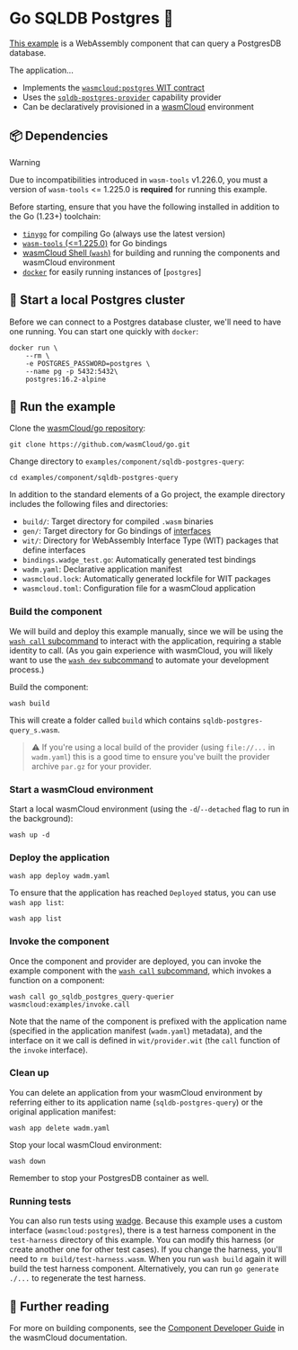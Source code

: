 # Go SQLDB Postgres 🐘

[This example](https://github.com/wasmCloud/go/tree/main/examples/component/sqldb-postgres-query) is a WebAssembly component that can query a PostgresDB database.

The application...

- Implements the [`wasmcloud:postgres` WIT contract](https://github.com/wasmCloud/wasmCloud/tree/main/wit/postgres)
- Uses the [`sqldb-postgres-provider`](https://github.com/wasmCloud/wasmCloud/tree/main/crates/provider-sqldb-postgres)
  capability provider
- Can be declaratively provisioned in a [wasmCloud][wasmCloud] environment

## 📦 Dependencies

> [!WARNING]
> Due to incompatibilities introduced in `wasm-tools` v1.226.0, you must a version of
> `wasm-tools` <= 1.225.0 is **required** for running this example.

Before starting, ensure that you have the following installed in addition to the Go (1.23+) toolchain:

- [`tinygo`](https://tinygo.org/getting-started/install/) for compiling Go (always use the latest version)
- [`wasm-tools` (<=1.225.0)](https://github.com/bytecodealliance/wasm-tools#installation) for Go bindings
- [wasmCloud Shell (`wash`)](https://wasmcloud.com/docs/installation) for building and running the components and wasmCloud environment
- [`docker`][docker] for easily running instances of [`postgres`]

[wasmCloud]: https://wasmcloud.com/docs/intro
[docker]: https://docs.docker.com
[wash]: https://wasmcloud.com/docs/installation
[wasm-tools]: https://github.com/bytecodealliance/wasm-tools#installation

## 🐘 Start a local Postgres cluster

Before we can connect to a Postgres database cluster, we'll need to have one running. You can start one quickly with `docker`:

```shell
docker run \
    --rm \
    -e POSTGRES_PASSWORD=postgres \
    --name pg -p 5432:5432\
    postgres:16.2-alpine
```

## 👟 Run the example

Clone the [wasmCloud/go repository](https://github.com/wasmcloud/go):

```shell
git clone https://github.com/wasmCloud/go.git
```

Change directory to `examples/component/sqldb-postgres-query`:

```shell
cd examples/component/sqldb-postgres-query
```

In addition to the standard elements of a Go project, the example directory includes the following files and directories:

- `build/`: Target directory for compiled `.wasm` binaries
- `gen/`: Target directory for Go bindings of [interfaces](https://wasmcloud.com/docs/concepts/interfaces)
- `wit/`: Directory for WebAssembly Interface Type (WIT) packages that define interfaces
- `bindings.wadge_test.go`: Automatically generated test bindings
- `wadm.yaml`: Declarative application manifest
- `wasmcloud.lock`: Automatically generated lockfile for WIT packages
- `wasmcloud.toml`: Configuration file for a wasmCloud application

### Build the component

We will build and deploy this example manually, since we will be using the [`wash call` subcommand](https://wasmcloud.com/docs/cli/wash#wash-call) to interact with the application, requiring a stable identity to call. (As you gain experience with wasmCloud, you will likely want to use the [`wash dev` subcommand](https://wasmcloud.com/docs/cli/wash#wash-dev) to automate your development process.)

Build the component:

```shell
wash build
```

This will create a folder called `build` which contains `sqldb-postgres-query_s.wasm`.

>  ⚠️ If you're using a local build of the provider (using `file://...` in `wadm.yaml`) this is
> a good time to ensure you've built the provider archive `par.gz` for your provider.

### Start a wasmCloud environment

Start a local wasmCloud environment (using the `-d`/`--detached` flag to run in the background):

```shell
wash up -d
```

### Deploy the application

```shell
wash app deploy wadm.yaml
```

To ensure that the application has reached `Deployed` status, you can use `wash app list`:

```shell
wash app list
```

### Invoke the component

Once the component and provider are deployed, you can invoke the example component with the [`wash call` subcommand](https://wasmcloud.com/docs/cli/wash#wash-call), which invokes a function on a component:

```shell
wash call go_sqldb_postgres_query-querier wasmcloud:examples/invoke.call
```

Note that the name of the component is prefixed with the application name (specified in the application manifest (`wadm.yaml`) metadata), and the interface on it we call is defined in `wit/provider.wit` (the `call` function of the `invoke` interface).

### Clean up

You can delete an application from your wasmCloud environment by referring either to its application name (`sqldb-postgres-query`) or the original application manifest:

```shell
wash app delete wadm.yaml
```

Stop your local wasmCloud environment:

```shell
wash down
```

Remember to stop your PostgresDB container as well.

### Running tests

You can also run tests using [wadge](https://github.com/wasmCloud/wadge). Because this example uses a custom interface (`wasmcloud:postgres`), there is a test harness component in the `test-harness` directory of this example. You can modify this harness (or create another one for other test cases). If you change the harness, you'll need to `rm build/test-harness.wasm`. When you run `wash build` again it will build the test harness component. Alternatively, you can run `go generate ./...` to regenerate the test harness.

## 📖 Further reading

For more on building components, see the [Component Developer Guide](https://wasmcloud.com/docs/developer/components/) in the wasmCloud documentation.

